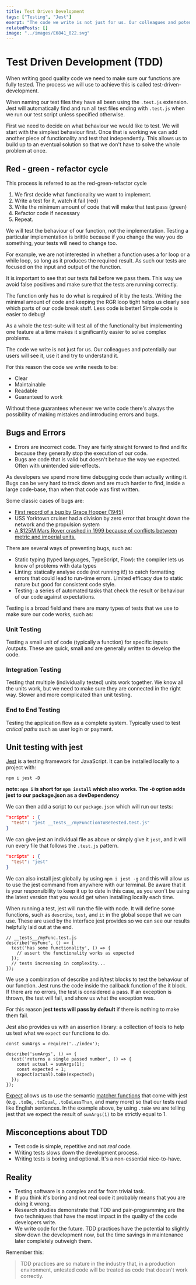 ```yaml
---
title: Test Driven Development
tags: ["Testing", "Jest"]
exerpt: "The code we write is not just for us. Our colleagues and potentially our users will see it, use it and try to understand it"
relatedPosts: []
image: "../images/E6841_022.svg"
---
```


# Test Driven Development (TDD)

When writing good quality code we need to make sure our functions are fully tested. The process we will use to achieve this is called test-driven-development.

When naming our test files they have all been using the `.test.js` extension. Jest will automatically find and run all test files ending with `.test.js` when we run our test script unless specified otherwise.

First we need to decide on what behaviour we would like to test. We will start with the simplest behaviour first. Once that is working we can add another piece of functionality and test that independently. This allows us to build up to an eventual solution so that we don't have to solve the whole problem at once.

## Red - green - refactor cycle

This process is referred to as the red-green-refactor cycle

1. We first decide what functionality we want to implement.
2. Write a test for it, watch it fail (red)
3. Write the minimum amount of code that will make that test pass (green)
4. Refactor code if necessary
5. Repeat.

We will test the behaviour of our function, not the implementation. Testing a particular implementation is brittle because if you change the way you do something, your tests will need to change too.

For example, we are not interested in whether a function uses a for loop or a while loop, so long as it produces the required result. As such our tests are focused on the input and output of the function.

It is important to see that our tests fail before we pass them. This way we avoid false positives and make sure that the tests are running correctly.

The function only has to do what is required of it by the tests. Writing the minimal amount of code and keeping the RGR loop tight helps us clearly see which parts of our code break stuff. Less code is better! Simple code is easier to debug!

As a whole the test-suite will test all of the functionality but implementing one feature at a time makes it significantly easier to solve complex problems.

The code we write is not just for us. Our colleagues and potentially our users will see it, use it and try to understand it.

For this reason the code we write needs to be:

- Clear
- Maintainable
- Readable
- Guaranteed to work

Without these guarantees whenever we write code there's always the possibility of making mistakes and introducing errors and bugs.

## Bugs and Errors

- Errors are incorrect code. They are fairly straight forward to find and fix because they generally stop the execution of our code.
- Bugs are code that is valid but doesn't behave the way we expected. Often with unintended side-effects.

As developers we spend more time debugging code than actually writing it. Bugs can be very hard to track down and are much harder to find, inside a large code-base, than when that code was first written.

Some classic cases of bugs are:

- [First record of a bug by Grace Hopper (1945)](https://thenextweb.com/shareables/2013/09/18/the-very-first-computer-bug/#.tnw_KA5QF5IB)
- USS Yorktown cruiser had a division by zero error that brought down the network and the propulsion system
- [A \$125M Mars Rover crashed in 1999 because of conflicts between metric and imperial units.](https://www.wired.com/2010/11/1110mars-climate-observer-report/)

There are several ways of preventing bugs, such as:

- Static typing (typed languages, TypeScript, Flow): the compiler lets us know of problems with data types
- Linting: statically analyse code (not running it!) to catch formatting errors that could lead to run-time errors. Limited efficacy due to static nature but good for consistent code style.
- Testing: a series of automated tasks that check the result or behaviour of our code against expectations.

Testing is a broad field and there are many types of tests that we use to make sure our code works, such as:

### Unit Testing

Testing a small unit of code (typically a function) for specific inputs /outputs. These are quick, small and are generally written to develop the code.

### Integration Testing

Testing that multiple (individually tested) units work together. We know all the units work, but we need to make sure they are connected in the right way. Slower and more complicated than unit testing.

### End to End Testing

Testing the application flow as a complete system. Typically used to test _critical paths_ such as user login or payment.

## Unit testing with jest

[Jest](https://jestjs.io/) is a testing framework for JavaScript. It can be installed locally to a project
with:

`npm i jest -D`

**note: `npm i` is short for `npm install` which also works. The `-D` option adds jest to our package.json as a devDependency**

We can then add a script to our `package.json` which will run our tests:

```json
"scripts" : {
  "test": "jest __tests__/myFunctionToBeTested.test.js"
}

```

We can give jest an individual file as above or simply give it `jest`, and it will run every file that follows the `.test.js` pattern.

```json
"scripts" : {
  "test": "jest"
}

```

We can also install jest globally by using `npm i jest -g` and this will allow us to use the jest command from anywhere with our terminal. Be aware that it is your responsibility to keep it up to date in this case, as you won't be using the latest version that you would get when installing locally each time.

When running a test, jest will run the file with node. It will define some functions, such as `describe`, `test`, and `it` in the global scope that we can use. These are used by the interface jest provides so we can see our results helpfully laid out at the end.

```
// __tests__/myFunc.test.js
describe('myFunc', () => {
  test('has some functionality', () => {
    // assert the functionality works as expected
  });
  // tests increasing in complexity...
});

```

We use a combination of describe and it/test blocks to test the behaviour of our function. Jest runs the code inside the callback function of the it block. If there are no errors, the test is considered a pass. If an exception is thrown, the test will fail, and show us what the exception was.

For this reason **jest tests will pass by default** if there is nothing to make them fail.

Jest also provides us with an assertion library: a collection of tools to help us test what we `expect` our functions to do.

```
const sumArgs = require('../index');

describe('sumArgs', () => {
  test('returns a single passed number', () => {
    const actual = sumArgs(1);
    const expected = 1;
    expect(actual).toBe(expected);
  });
});

```

[Expect](https://jestjs.io/docs/en/expect#expectvalue) allows us to use the semantic [matcher functions](https://jestjs.io/docs/en/using-matchers) that come with jest (e.g. `.toBe`, `.toEqual`, `.toBeLessThan`, and many more) so that our tests read like English sentences. In the example above, by using `.toBe` we are telling jest that we expect the result of `sumArgs(1)` to be strictly equal to 1.

## Misconceptions about TDD

- Test code is simple, repetitive and not _real_ code.
- Writing tests slows down the development process.
- Writing tests is boring and optional. It's a non-essential nice-to-have.

## Reality

- Testing software is a complex and far from trivial task.
- If you think it's boring and not real code it probably means that you are doing it wrong.
- Research studies demonstrate that TDD and pair-programming are the two techniques that have the most impact in the quality of the code developers write.
- We write code for the future. TDD practices have the potential to slightly slow down the development now, but the time savings in maintenance later completely outweigh them.

Remember this:

> TDD practices are so mature in the industry that, in a production environment, untested code will be treated as code that doesn't work correctly.
